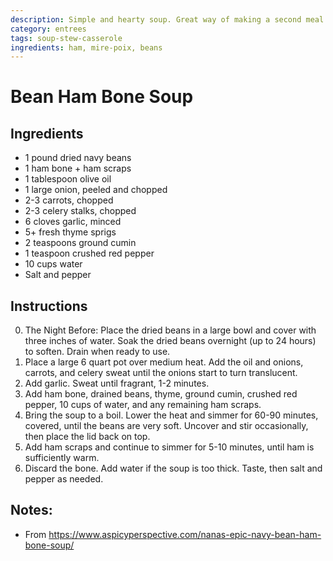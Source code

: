 ```yaml
---
description: Simple and hearty soup. Great way of making a second meal out of spiral-sliced ham.
category: entrees
tags: soup-stew-casserole
ingredients: ham, mire-poix, beans
---
```


# Bean Ham Bone Soup

## Ingredients

- 1 pound dried navy beans
- 1 ham bone + ham scraps
- 1 tablespoon olive oil
- 1 large onion, peeled and chopped
- 2-3 carrots, chopped
- 2-3 celery stalks, chopped
- 6 cloves garlic, minced
- 5+ fresh thyme sprigs
- 2 teaspoons ground cumin
- 1 teaspoon crushed red pepper
- 10 cups water
- Salt and pepper

## Instructions

0. The Night Before: Place the dried beans in a large bowl and cover with three inches of water. Soak the dried beans overnight (up to 24 hours) to soften. Drain when ready to use.
1. Place a large 6 quart pot over medium heat. Add the oil and onions, carrots, and celery sweat until the onions start to turn translucent.
2. Add garlic. Sweat until fragrant, 1-2 minutes.
3. Add ham bone, drained beans, thyme, ground cumin, crushed red pepper, 10 cups of water, and any remaining ham scraps.
4. Bring the soup to a boil. Lower the heat and simmer for 60-90 minutes, covered, until the beans are very soft. Uncover and stir occasionally, then place the lid back on top.
5. Add ham scraps and continue to simmer for 5-10 minutes, until ham is sufficiently warm.
6. Discard the bone. Add water if the soup is too thick. Taste, then salt and pepper as needed.

## Notes:

- From <https://www.aspicyperspective.com/nanas-epic-navy-bean-ham-bone-soup/>